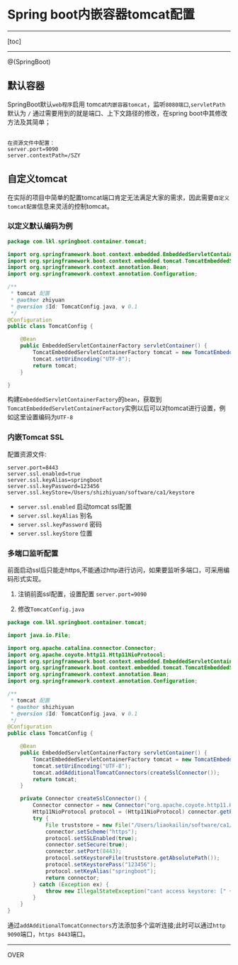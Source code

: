 # Spring boot内嵌容器tomcat配置

***
[toc]
***


@(SpringBoot)

## 默认容器

SpringBoot默认`web程序`启用 tomcat`内嵌容器tomcat`，监听`8080端口`,`servletPath`默认为 `/` 通过需要用到的就是端口、上下文路径的修改，在spring boot中其修改方法及其简单；


```profile

在资源文件中配置：   
server.port=9090 
server.contextPath=/SZY
```

## 自定义tomcat

在实际的项目中简单的配置tomcat端口肯定无法满足大家的需求，因此需要`自定义tomcat配置`信息来灵活的控制tomcat。

### 以定义默认编码为例


```java
package com.lkl.springboot.container.tomcat;

import org.springframework.boot.context.embedded.EmbeddedServletContainerFactory;
import org.springframework.boot.context.embedded.tomcat.TomcatEmbeddedServletContainerFactory;
import org.springframework.context.annotation.Bean;
import org.springframework.context.annotation.Configuration;

/**
 * tomcat 配置
 * @author zhiyuan
 * @version $Id: TomcatConfig.java, v 0.1 
 */
@Configuration
public class TomcatConfig {

    @Bean
    public EmbeddedServletContainerFactory servletContainer() {
        TomcatEmbeddedServletContainerFactory tomcat = new TomcatEmbeddedServletContainerFactory();
        tomcat.setUriEncoding("UTF-8");
        return tomcat;
    }

}
```


构建`EmbeddedServletContainerFactory`的`bean`，获取到`TomcatEmbeddedServletContainerFactory`实例以后可以对tomcat进行设置，例如这里设置编码为`UTF-8`



### 内嵌Tomcat SSL

配置资源文件:
```profile
server.port=8443
server.ssl.enabled=true
server.ssl.keyAlias=springboot
server.ssl.keyPassword=123456
server.ssl.keyStore=/Users/shizhiyuan/software/ca1/keystore
```

- `server.ssl.enabled` 启动tomcat ssl配置
- `server.ssl.keyAlias` 别名
- `server.ssl.keyPassword` 密码
- `server.ssl.keyStore` 位置


### 多端口监听配置

前面启动ssl后只能走https,不能通过http进行访问，如果要监听多端口，可采用编码形式实现。

1. 注销前面ssl配置，设置配置 `server.port=9090`

2. 修改`TomcatConfig.java`

```java
package com.lkl.springboot.container.tomcat;

import java.io.File;

import org.apache.catalina.connector.Connector;
import org.apache.coyote.http11.Http11NioProtocol;
import org.springframework.boot.context.embedded.EmbeddedServletContainerFactory;
import org.springframework.boot.context.embedded.tomcat.TomcatEmbeddedServletContainerFactory;
import org.springframework.context.annotation.Bean;
import org.springframework.context.annotation.Configuration;

/**
 * tomcat 配置
 * @author shizhiyuan
 * @version $Id: TomcatConfig.java, v 0.1 
 */
@Configuration
public class TomcatConfig {

    @Bean
    public EmbeddedServletContainerFactory servletContainer() {
        TomcatEmbeddedServletContainerFactory tomcat = new TomcatEmbeddedServletContainerFactory();
        tomcat.setUriEncoding("UTF-8");
        tomcat.addAdditionalTomcatConnectors(createSslConnector());
        return tomcat;
    }

    private Connector createSslConnector() {
        Connector connector = new Connector("org.apache.coyote.http11.Http11NioProtocol");
        Http11NioProtocol protocol = (Http11NioProtocol) connector.getProtocolHandler();
        try {
            File truststore = new File("/Users/liaokailin/software/ca1/keystore");
            connector.setScheme("https");
            protocol.setSSLEnabled(true);
            connector.setSecure(true);
            connector.setPort(8443);
            protocol.setKeystoreFile(truststore.getAbsolutePath());
            protocol.setKeystorePass("123456");
            protocol.setKeyAlias("springboot");
            return connector;
        } catch (Exception ex) {
            throw new IllegalStateException("cant access keystore: [" + "keystore" + "]  ", ex);
        }
    }
}

```

通过`addAdditionalTomcatConnectors`方法添加多个监听连接;此时可以通过`http 9090`端口，`https 8443`端口。



*** 

OVER